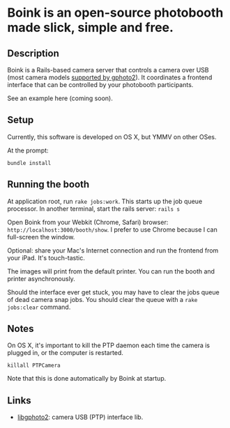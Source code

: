 Boink is an open-source photobooth made slick, simple and free.
===

Description
---
Boink is a Rails-based camera server that controls a camera over USB (most camera models [supported by gphoto2](http://www.gphoto.org/proj/libgphoto2/support.php)). It coordinates a frontend interface that can be controlled by your photobooth participants.

See an example here (coming soon).

Setup
---
Currently, this software is developed on OS X, but YMMV on other OSes.

At the prompt:

`bundle install`

Running the booth
---
At application root, run `rake jobs:work`. This starts up the job queue processor.
In another terminal, start the rails server: `rails s`

Open Boink from your Webkit (Chrome, Safari) browser: `http://localhost:3000/booth/show`. I prefer to use Chrome because I can full-screen the window.

Optional: share your Mac's Internet connection and run the frontend from your iPad. It's touch-tastic.

The images will print from the default printer. You can run the booth and printer asynchronously.

Should the interface ever get stuck, you may have to clear the jobs queue of dead camera snap jobs. You should clear the queue with a `rake jobs:clear` command.

Notes
---
On OS X, it's important to kill the PTP daemon each time the camera is plugged in, or the computer is restarted.

`killall PTPCamera`

Note that this is done automatically by Boink at startup.


Links
---
  - [libgphoto2](http://www.gphoto.org/proj/libgphoto2/): camera USB (PTP) interface lib.
